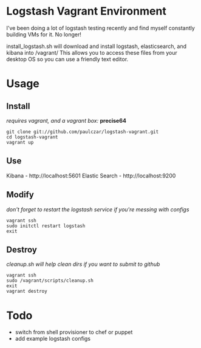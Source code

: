 # Logstash Vagrant Environment #

I've been doing a lot of logstash testing recently and find myself constantly building VMs for it.  No longer!     

install_logstash.sh will download and install logstash, elasticsearch, and kibana into /vagrant/   This allows you to access these files from your desktop OS so you can use a friendly text editor.    

# Usage #

## Install ##

_requires vagrant, and a vagrant box:_ __precise64__

    git clone git://github.com/paulczar/logstash-vagrant.git
    cd logstash-vagrant
    vagrant up

## Use ##

Kibana - http://localhost:5601
Elastic Search - http://localhost:9200

## Modify ##

_don't forget to restart the logstash service if you're messing with configs_

    vagrant ssh
    sudo initctl restart logstash
    exit

## Destroy ##

_cleanup.sh will help clean dirs if you want to submit to github_

	vagrant ssh
	sudo /vagrant/scripts/cleanup.sh
	exit
	vagrant destroy

# Todo #

* switch from shell provisioner to chef or puppet
* add example logstash configs
